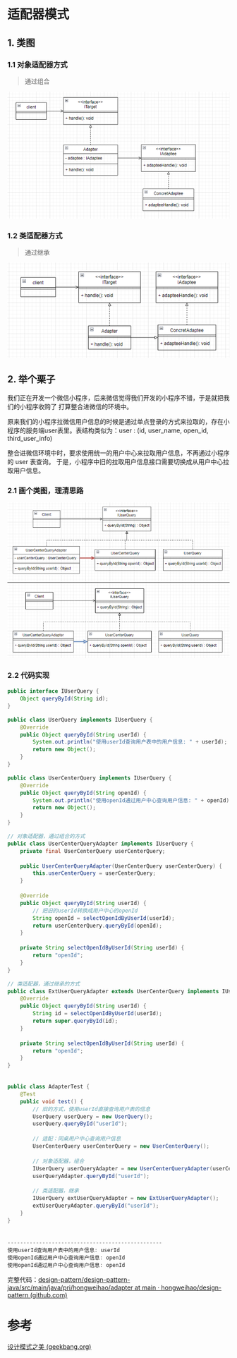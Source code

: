 # 适配器模式
## 1. 类图

### 1.1 对象适配器方式
> 通过组合

![](img/adapter_object.png)

### 1.2 类适配器方式
> 通过继承

![](img/adapter_class.png)

## 2. 举个栗子
我们正在开发一个微信小程序，后来微信觉得我们开发的小程序不错，于是就把我们的小程序收购了
打算整合进微信的环境中。

原来我们的小程序拉微信用户信息的时候是通过单点登录的方式来拉取的，存在小程序的服务端user表里。表结构类似为：user : (id, user_name, open_id, third_user_info)

整合进微信环境中时，要求使用统一的用户中心来拉取用户信息，不再通过小程序的 user 表查询。
于是，小程序中旧的拉取用户信息接口需要切换成从用户中心拉取用户信息。

### 2.1 画个类图，理清思路
![](img/user_center.png)


### 2.2 代码实现
```java
public interface IUserQuery {  
    Object queryById(String id);  
}
```


```java
public class UserQuery implements IUserQuery {  
    @Override  
    public Object queryById(String userId) {  
        System.out.println("使用userId查询用户表中的用户信息: " + userId);  
        return new Object();  
    }  
}
```

```java
public class UserCenterQuery implements IUserQuery {  
    @Override  
    public Object queryById(String openId) {  
        System.out.println("使用openId通过用户中心查询用户信息: " + openId);  
        return new Object();  
    }  
}
```

```java
// 对象适配器，通过组合的方式
public class UserCenterQueryAdapter implements IUserQuery {  
    private final UserCenterQuery userCenterQuery;  
  
    public UserCenterQueryAdapter(UserCenterQuery userCenterQuery) {  
        this.userCenterQuery = userCenterQuery;  
    }  
  
    @Override  
    public Object queryById(String userId) {  
        // 把旧的userId转换成用户中心的openId  
        String openId = selectOpenIdByUserId(userId);  
        return userCenterQuery.queryById(openId);  
    }  
  
    private String selectOpenIdByUserId(String userId) {  
        return "openId";  
    }  
}
```


```java
// 类适配器，通过继承的方式
public class ExtUserQueryAdapter extends UserCenterQuery implements IUserQuery {  
    @Override  
    public Object queryById(String userId) {  
        String id = selectOpenIdByUserId(userId);  
        return super.queryById(id);  
    }  
  
    private String selectOpenIdByUserId(String userId) {  
        return "openId";  
    }  
}
```

```java

public class AdapterTest {  
    @Test  
    public void test() {  
        // 旧的方式，使用userId直接查询用户表的信息  
        UserQuery userQuery = new UserQuery();  
        userQuery.queryById("userId");  
  
        // 适配：同桌用户中心查询用户信息  
        UserCenterQuery userCenterQuery = new UserCenterQuery();  
  
        // 对象适配器，组合  
        IUserQuery userQueryAdapter = new UserCenterQueryAdapter(userCenterQuery);  
        userQueryAdapter.queryById("userId");  
  
        // 类适配器，继承  
        IUserQuery extUserQueryAdapter = new ExtUserQueryAdapter();  
        extUserQueryAdapter.queryById("userId");  
    }  
}


-------------------------------------------------
使用userId查询用户表中的用户信息: userId
使用openId通过用户中心查询用户信息: openId
使用openId通过用户中心查询用户信息: openId
```

完整代码：[design-pattern/design-pattern-java/src/main/java/pri/hongweihao/adapter at main · hongweihao/design-pattern (github.com)](https://github.com/hongweihao/design-pattern/tree/main/design-pattern-java/src/main/java/pri/hongweihao/adapter)

# 参考
[设计模式之美 (geekbang.org)](https://time.geekbang.org/column/intro/100039001?tab=catalog)
